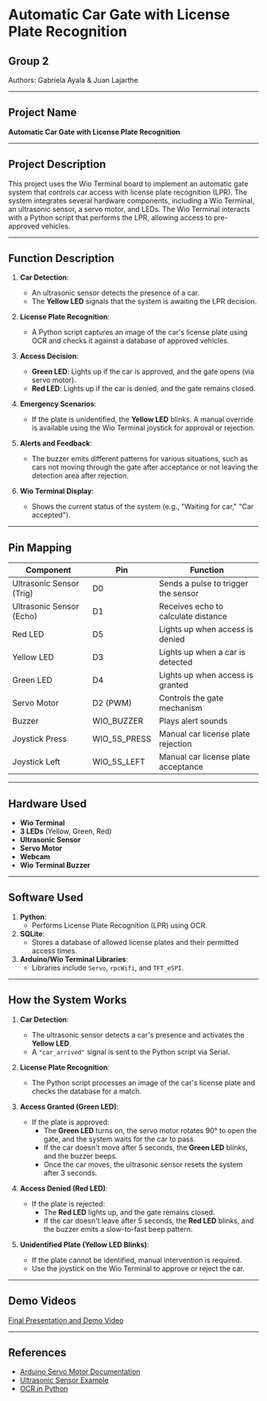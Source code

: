 # Automatic Car Gate with License Plate Recognition

## Group 2
Authors: Gabriela Ayala & Juan Lajarthe

---

## Project Name
**Automatic Car Gate with License Plate Recognition**

---

## Project Description
This project uses the Wio Terminal board to implement an automatic gate system that controls car access with license plate recognition (LPR). The system integrates several hardware components, including a Wio Terminal, an ultrasonic sensor, a servo motor, and LEDs. The Wio Terminal interacts with a Python script that performs the LPR, allowing access to pre-approved vehicles.

---

## Function Description
1. **Car Detection**:  
   - An ultrasonic sensor detects the presence of a car.
   - The **Yellow LED** signals that the system is awaiting the LPR decision.

2. **License Plate Recognition**:  
   - A Python script captures an image of the car's license plate using OCR and checks it against a database of approved vehicles.

3. **Access Decision**:  
   - **Green LED**: Lights up if the car is approved, and the gate opens (via servo motor).  
   - **Red LED**: Lights up if the car is denied, and the gate remains closed.  

4. **Emergency Scenarios**:  
   - If the plate is unidentified, the **Yellow LED** blinks. A manual override is available using the Wio Terminal joystick for approval or rejection.

5. **Alerts and Feedback**:  
   - The buzzer emits different patterns for various situations, such as cars not moving through the gate after acceptance or not leaving the detection area after rejection.  

6. **Wio Terminal Display**:  
   - Shows the current status of the system (e.g., "Waiting for car," "Car accepted").

---

## Pin Mapping

| **Component**            | **Pin**        | **Function**                                      |
|---------------------------|----------------|--------------------------------------------------|
| Ultrasonic Sensor (Trig)  | D0             | Sends a pulse to trigger the sensor              |
| Ultrasonic Sensor (Echo)  | D1             | Receives echo to calculate distance              |
| Red LED                   | D5             | Lights up when access is denied                 |
| Yellow LED                | D3             | Lights up when a car is detected                |
| Green LED                 | D4             | Lights up when access is granted                |
| Servo Motor               | D2 (PWM)       | Controls the gate mechanism                     |
| Buzzer                    | WIO_BUZZER     | Plays alert sounds                              |
| Joystick Press            | WIO_5S_PRESS   | Manual car license plate rejection              |
| Joystick Left             | WIO_5S_LEFT    | Manual car license plate acceptance             |

---

## Hardware Used
- **Wio Terminal**
- **3 LEDs** (Yellow, Green, Red)
- **Ultrasonic Sensor**
- **Servo Motor**
- **Webcam**
- **Wio Terminal Buzzer**

---

## Software Used
1. **Python**:  
   - Performs License Plate Recognition (LPR) using OCR.
2. **SQLite**:  
   - Stores a database of allowed license plates and their permitted access times.
3. **Arduino/Wio Terminal Libraries**:  
   - Libraries include `Servo`, `rpcWifi`, and `TFT_eSPI`.

---

## How the System Works

1. **Car Detection**:  
   - The ultrasonic sensor detects a car's presence and activates the **Yellow LED**.  
   - A `"car_arrived"` signal is sent to the Python script via Serial.

2. **License Plate Recognition**:  
   - The Python script processes an image of the car's license plate and checks the database for a match.  

3. **Access Granted (Green LED)**:  
   - If the plate is approved:  
     - The **Green LED** turns on, the servo motor rotates 90° to open the gate, and the system waits for the car to pass.  
     - If the car doesn't move after 5 seconds, the **Green LED** blinks, and the buzzer beeps.  
     - Once the car moves, the ultrasonic sensor resets the system after 3 seconds.

4. **Access Denied (Red LED)**:  
   - If the plate is rejected:  
     - The **Red LED** lights up, and the gate remains closed.  
     - If the car doesn't leave after 5 seconds, the **Red LED** blinks, and the buzzer emits a slow-to-fast beep pattern.  

5. **Unidentified Plate (Yellow LED Blinks)**:  
   - If the plate cannot be identified, manual intervention is required.  
   - Use the joystick on the Wio Terminal to approve or reject the car.

---

## Demo Videos
[Final Presentation and Demo Video](http://tiny.cc/demofinal)

---

## References
- [Arduino Servo Motor Documentation](https://docs.arduino.cc/learn/electronics/servo-motors/)  
- [Ultrasonic Sensor Example](https://docs.arduino.cc/built-in-examples/sensors/Ping/)  
- [OCR in Python](https://pdf.wondershare.com/ocr/extracting-text-from-image-python.html#Part1.2)  


